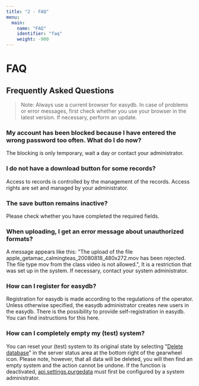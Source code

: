```yaml
---
title: "2 - FAQ"
menu:
  main:
    name: "FAQ"
    identifier: "faq"
    weight: -900
---
```

# FAQ

## Frequently Asked Questions

> Note: Always use a current browser for easydb. In case of problems or error messages, first check whether you use your browser in the latest version. If necessary, perform an update.

### My account has been blocked because I have entered the wrong password too often. What do I do now?

The blocking is only temporary, wait a day or contact your administrator.

### I do not have a download button for some records?

Access to records is controlled by the management of the records. Access rights are set and managed by your administrator.

### The save button remains inactive?

Please check whether you have completed the required fields.

### When uploading, I get an error message about unauthorized formats?

A message appears like this: "The upload of the file apple_getamac_calmingteas_20080818_480x272.mov has been rejected. The file type mov from the class video is not allowed.", It is a restriction that was set up in the system. If necessary, contact your system administrator.

### How can I register for easydb?

Registration for easydb is made according to the regulations of the operator. Unless otherwise specified, the easydb administrator creates new users in the easydb. There is the possibility to provide self-registration in easydb. You can find instructions for this here.

<h3>How can I completely empty my (test) system?</h3>

You can reset your (test) system to its original state by selecting "[Delete database](../webfrontend/administration/server-status)" in the server status area at the bottom right of the gearwheel icon. Please note, however, that all data will be deleted, you will then find an empty system and the action cannot be undone. If the function is deactivated, [api.settings.purgedata](../sysadmin/konfiguration/easydb-server.yml) must first be configured by a system administrator.
